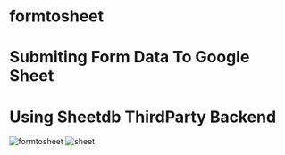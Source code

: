 # formtosheet
# Submiting Form Data To Google Sheet 
# Using Sheetdb ThirdParty Backend
![formtosheet](https://github.com/SankaraMoothi/formtosheet/assets/107635975/f3048ef7-8518-4574-af77-efb9ea79d1ae)
![sheet](https://github.com/SankaraMoothi/formtosheet/assets/107635975/dd5cb334-5bc0-4b18-9f01-253c7296d633)
